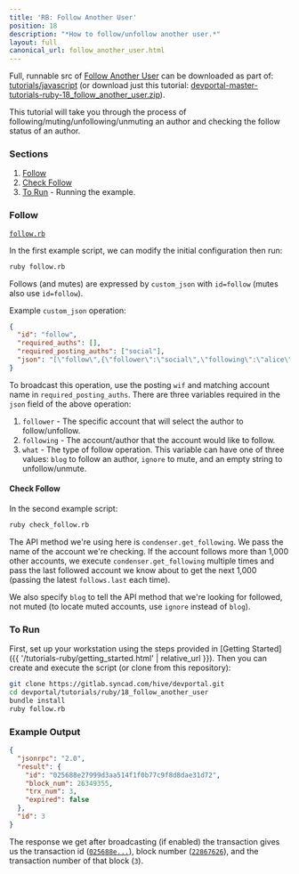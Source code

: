 ```yaml
---
title: 'RB: Follow Another User'
position: 18
description: "*How to follow/unfollow another user.*"
layout: full
canonical_url: follow_another_user.html
---
```

Full, runnable src of [Follow Another User](https://gitlab.syncad.com/hive/devportal/-/tree/master/tutorials/ruby/18_follow_another_user) can be downloaded as part of: [tutorials/javascript](https://gitlab.syncad.com/hive/devportal/-/tree/master/tutorials/ruby) (or download just this tutorial: [devportal-master-tutorials-ruby-18_follow_another_user.zip](https://gitlab.syncad.com/hive/devportal/-/archive/master/devportal-master.zip?path=tutorials/ruby/18_follow_another_user)).

This tutorial will take you through the process of following/muting/unfollowing/unmuting an author and checking the follow status of an author.

### Sections

1. [Follow](#follow)
1. [Check Follow](#check-follow)
1. [To Run](#to-run) - Running the example.

### Follow

[`follow.rb`](https://gitlab.syncad.com/hive/devportal/-/blob/master/tutorials/ruby/18_follow_another_user/follow.rb)

In the first example script, we can modify the initial configuration then run:

```bash
ruby follow.rb
```

Follows (and mutes) are expressed by `custom_json` with `id=follow` (mutes also use `id=follow`).

Example `custom_json` operation:

```json
{
  "id": "follow",
  "required_auths": [],
  "required_posting_auths": ["social"],
  "json": "[\"follow\",{\"follower\":\"social\",\"following\":\"alice\",\"what\":[\"blog\"]}]"
}
```

To broadcast this operation, use the posting `wif` and matching account name in `required_posting_auths`.  There are three variables required in the `json` field of the above operation:

1. `follower` - The specific account that will select the author to follow/unfollow.
2. `following` - The account/author that the account would like to follow.
3. `what` - The type of follow operation.  This variable can have one of three values: `blog` to follow an author, `ignore` to mute, and an empty string to unfollow/unmute.

#### Check Follow

In the second example script:

```bash
ruby check_follow.rb
```

The API method we're using here is `condenser.get_following`.  We pass the name of the account we're checking.  If the account follows more than 1,000 other accounts, we execute `condenser.get_following` multiple times and pass the last followed account we know about to get the next 1,000 (passing the latest `follows.last` each time).

We also specify `blog` to tell the API method that we're looking for followed, not muted (to locate muted accounts, use `ignore` instead of `blog`).

### To Run

First, set up your workstation using the steps provided in [Getting Started]({{ '/tutorials-ruby/getting_started.html' | relative_url }}).  Then you can create and execute the script (or clone from this repository):

```bash
git clone https://gitlab.syncad.com/hive/devportal.git
cd devportal/tutorials/ruby/18_follow_another_user
bundle install
ruby follow.rb
```

### Example Output

```json
{
  "jsonrpc": "2.0",
  "result": {
    "id": "025688e27999d3aa514f1f0b77c9f8d8dae31d72",
    "block_num": 26349355,
    "trx_num": 3,
    "expired": false
  },
  "id": 3
}
```

The response we get after broadcasting (if enabled) the transaction gives us the transaction id ([`025688e...`](https://hiveblocks.com/tx/025688e27999d3aa514f1f0b77c9f8d8dae31d72)), block number ([`22867626`](https://hiveblocks.com/b/26349355)), and the transaction number of that block (`3`).
